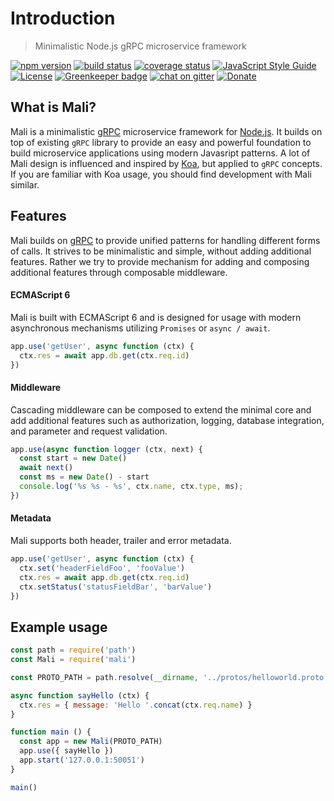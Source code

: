 # Introduction

> Minimalistic Node.js gRPC microservice framework

[![npm version](https://img.shields.io/npm/v/mali.svg?style=flat-square)](https://www.npmjs.com/package/mali)
[![build status](https://img.shields.io/travis/malijs/mali/master.svg?style=flat-square)](https://travis-ci.org/malijs/mali)
[![coverage status](https://img.shields.io/coveralls/github/malijs/mali.svg?style=flat-square)](https://coveralls.io/github/malijs/mali)
[![JavaScript Style Guide](https://img.shields.io/badge/code_style-standard-brightgreen.svg?style=flat-square)](https://standardjs.com)
[![License](https://img.shields.io/github/license/malijs/mali.svg?style=flat-square)](https://raw.githubusercontent.com/malijs/mali/master/LICENSE)
[![Greenkeeper badge](https://badges.greenkeeper.io/malijs/mali.svg)](https://greenkeeper.io/)
[![chat on gitter](https://img.shields.io/gitter/room/malijs/Lobby.svg?style=flat-square)](https://gitter.im/malijs/Lobby)
[![Donate](https://img.shields.io/badge/Donate-PayPal-green.svg?style=flat-square)](https://www.paypal.me/bojandj)

## What is Mali?

Mali is a minimalistic [gRPC](http://grpc.io) microservice framework for
[Node.js](http://nodejs.org). It builds on top of existing `gRPC` library
to provide an easy and powerful foundation to build microservice applications
using modern Javasript patterns. A lot of Mali design is influenced and inspired
by [Koa](http://koajs.com/), but applied to `gRPC` concepts. If you are familiar
with Koa usage, you should find development with Mali similar.

## Features

Mali builds on [gRPC](http://grpc.io) to provide unified patterns for handling
different forms of calls. It strives to be minimalistic and simple, without adding
additional features. Rather we try to provide mechanism for adding and composing
additional features through composable middleware.

#### ECMAScript 6

Mali is built with ECMAScript 6 and is designed for usage with modern asynchronous
mechanisms utilizing `Promises` or `async / await`.

```js
app.use('getUser', async function (ctx) {
  ctx.res = await app.db.get(ctx.req.id)
})
```

#### Middleware

Cascading middleware can be composed to extend the minimal core and add additional
features such as authorization, logging, database integration, and parameter
and request validation.

```js
app.use(async function logger (ctx, next) {
  const start = new Date()
  await next()
  const ms = new Date() - start
  console.log('%s %s - %s', ctx.name, ctx.type, ms);
})
```

#### Metadata

Mali supports both header, trailer and error metadata.

```js
app.use('getUser', async function (ctx) {
  ctx.set('headerFieldFoo', 'fooValue')
  ctx.res = await app.db.get(ctx.req.id)
  ctx.setStatus('statusFieldBar', 'barValue')
})
```

## Example usage

```js
const path = require('path')
const Mali = require('mali')

const PROTO_PATH = path.resolve(__dirname, '../protos/helloworld.proto')

async function sayHello (ctx) {
  ctx.res = { message: 'Hello '.concat(ctx.req.name) }
}

function main () {
  const app = new Mali(PROTO_PATH)
  app.use({ sayHello })
  app.start('127.0.0.1:50051')
}

main()
```
